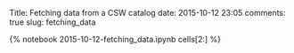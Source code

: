 Title: Fetching data from a CSW catalog
date:  2015-10-12 23:05
comments: true
slug: fetching_data

{% notebook 2015-10-12-fetching_data.ipynb cells[2:] %}
